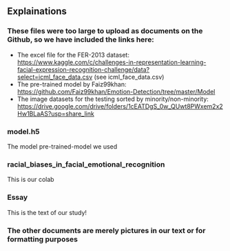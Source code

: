 ## Explainations

### These files were too large to upload as documents on the Github, so we have included the links here:
- The excel file for the FER-2013 dataset: https://www.kaggle.com/c/challenges-in-representation-learning-facial-expression-recognition-challenge/data?select=icml_face_data.csv (see icml_face_data.csv)
- The pre-trained model by Faiz99khan: https://github.com/Faiz99khan/Emotion-Detection/tree/master/Model
- The image datasets for the testing sorted by minority/non-minority: https://drive.google.com/drive/folders/1cEATDgS_0w_QUwt8PWxem2x2Hw1BLaAS?usp=share_link

### model.h5
The model pre-trained-model we used

### racial_biases_in_facial_emotional_recognition
This is our colab

### Essay
This is the text of our study!

### The other documents are merely pictures in our text or for formatting purposes
